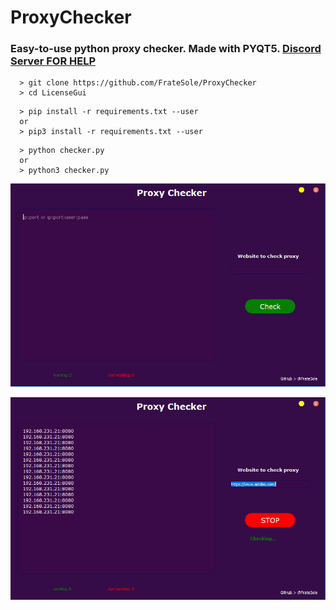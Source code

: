 # ProxyChecker
### Easy-to-use python proxy checker. Made with PYQT5. [Discord Server FOR HELP](https://discord.gg/jvbbNAk)
```
  > git clone https://github.com/FrateSole/ProxyChecker
  > cd LicenseGui
```
```
  > pip install -r requirements.txt --user
  or
  > pip3 install -r requirements.txt --user
``` 
```
  > python checker.py
  or
  > python3 checker.py
``` 
<p align="center">
  <img src="/images/checker1.PNG">
</p>
<p align="center">
  <img src="/images/checker2.PNG">
</p>
